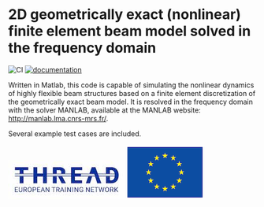 # 2D geometrically exact (nonlinear) finite element beam model solved in the frequency domain

![CI](https://github.com/THREAD-3-2/example_gni_project/workflows/CI/badge.svg)
[![documentation](https://img.shields.io/badge/docs-passing-<COLOR>.svg)](https://THREAD-3-2.github.io/NL_2D_FEM/)

Written in Matlab, this code is capable of simulating the nonlinear dynamics of highly flexible beam structures based on a finite element discretization of the geometrically exact beam model. It is resolved in the frequency domain with the solver MANLAB, available at the MANLAB website: <http://manlab.lma.cnrs-mrs.fr/>.

Several example test cases are included.

![](https://github.com/THREAD-3-2/.github/blob/main/profile/thread-logo.jpg)
![](https://github.com/THREAD-3-2/.github/blob/main/profile/flag_yellow.png)

